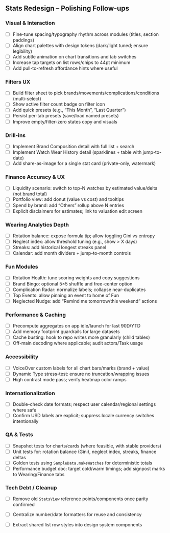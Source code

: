 ## Stats Redesign – Polishing Follow-ups

### Visual & Interaction
- [ ] Fine-tune spacing/typography rhythm across modules (titles, section paddings)
- [ ] Align chart palettes with design tokens (dark/light tuned; ensure legibility)
- [ ] Add subtle animation on chart transitions and tab switches
- [ ] Increase tap targets on list rows/chips to 44pt minimum
- [ ] Add pull-to-refresh affordance hints where useful

### Filters UX
- [ ] Build filter sheet to pick brands/movements/complications/conditions (multi-select)
- [ ] Show active filter count badge on filter icon
- [ ] Add quick presets (e.g., “This Month”, “Last Quarter”)
- [ ] Persist per-tab presets (save/load named presets)
- [ ] Improve empty/filter-zero states copy and visuals

### Drill-ins
- [ ] Implement Brand Composition detail with full list + search
- [ ] Implement Watch Wear History detail (sparklines + table with jump-to-date)
- [ ] Add share-as-image for a single stat card (private-only, watermark)

### Finance Accuracy & UX
- [ ] Liquidity scenario: switch to top-N watches by estimated value/delta (not brand total)
- [ ] Portfolio view: add donut (value vs cost) and tooltips
- [ ] Spend by brand: add “Others” rollup above N entries
- [ ] Explicit disclaimers for estimates; link to valuation edit screen

### Wearing Analytics Depth
- [ ] Rotation balance: expose formula tip; allow toggling Gini vs entropy
- [ ] Neglect index: allow threshold tuning (e.g., show > X days)
- [ ] Streaks: add historical longest streaks panel
- [ ] Calendar: add month dividers + jump-to-month controls

### Fun Modules
- [ ] Rotation Health: tune scoring weights and copy suggestions
- [ ] Brand Bingo: optional 5×5 shuffle and free-center option
- [ ] Complication Radar: normalize labels; collapse near-duplicates
- [ ] Top Events: allow pinning an event to home of Fun
- [ ] Neglected Nudge: add “Remind me tomorrow/this weekend” actions

### Performance & Caching
- [ ] Precompute aggregates on app idle/launch for last 90D/YTD
- [ ] Add memory footprint guardrails for large datasets
- [ ] Cache busting: hook to repo writes more granularly (child tables)
- [ ] Off-main decoding where applicable; audit actors/Task usage

### Accessibility
- [ ] VoiceOver custom labels for all chart bars/marks (brand + value)
- [ ] Dynamic Type stress-test: ensure no truncation/wrapping issues
- [ ] High contrast mode pass; verify heatmap color ramps

### Internationalization
- [ ] Double-check date formats; respect user calendar/regional settings where safe
- [ ] Confirm USD labels are explicit; suppress locale currency switches intentionally

### QA & Tests
- [ ] Snapshot tests for charts/cards (where feasible, with stable providers)
- [ ] Unit tests for: rotation balance (Gini), neglect index, streaks, finance deltas
- [ ] Golden tests using `SampleData.makeWatches` for deterministic totals
- [ ] Performance budget doc: target cold/warm timings; add signpost marks to Wearing/Finance tabs

### Tech Debt / Cleanup
- [ ] Remove old `StatsView` reference points/components once parity confirmed
- [ ] Centralize number/date formatters for reuse and consistency
- [ ] Extract shared list row styles into design system components


